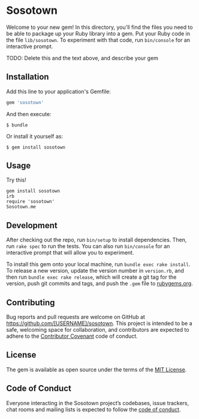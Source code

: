# Sosotown

Welcome to your new gem! In this directory, you'll find the files you need to be able to package up your Ruby library into a gem. Put your Ruby code in the file `lib/sosotown`. To experiment with that code, run `bin/console` for an interactive prompt.

TODO: Delete this and the text above, and describe your gem

## Installation

Add this line to your application's Gemfile:

```ruby
gem 'sosotown'
```

And then execute:

    $ bundle

Or install it yourself as:

    $ gem install sosotown

## Usage

Try this!
```
gem install sosotown
irb
require 'sosotown'
Sosotown.me
```

## Development

After checking out the repo, run `bin/setup` to install dependencies. Then, run `rake spec` to run the tests. You can also run `bin/console` for an interactive prompt that will allow you to experiment.

To install this gem onto your local machine, run `bundle exec rake install`. To release a new version, update the version number in `version.rb`, and then run `bundle exec rake release`, which will create a git tag for the version, push git commits and tags, and push the `.gem` file to [rubygems.org](https://rubygems.org).

## Contributing

Bug reports and pull requests are welcome on GitHub at https://github.com/[USERNAME]/sosotown. This project is intended to be a safe, welcoming space for collaboration, and contributors are expected to adhere to the [Contributor Covenant](http://contributor-covenant.org) code of conduct.

## License

The gem is available as open source under the terms of the [MIT License](https://opensource.org/licenses/MIT).

## Code of Conduct

Everyone interacting in the Sosotown project’s codebases, issue trackers, chat rooms and mailing lists is expected to follow the [code of conduct](https://github.com/[USERNAME]/sosotown/blob/master/CODE_OF_CONDUCT.md).
